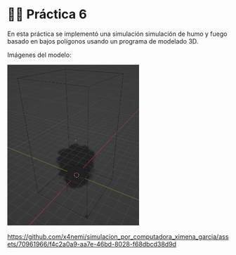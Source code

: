 # 💨🔥 Práctica 6

En esta práctica se implementó una simulación simulación de humo y fuego basado en bajos polígonos usando un programa de modelado 3D.

Imágenes del modelo:

<p float="left">
    <img src="./simulacion.png" width="300"/>
</p>

https://github.com/x4nemi/simulacion_por_computadora_ximena_garcia/assets/70961966/f4c2a0a9-aa7e-46bd-8028-f68dbcd38d9d

